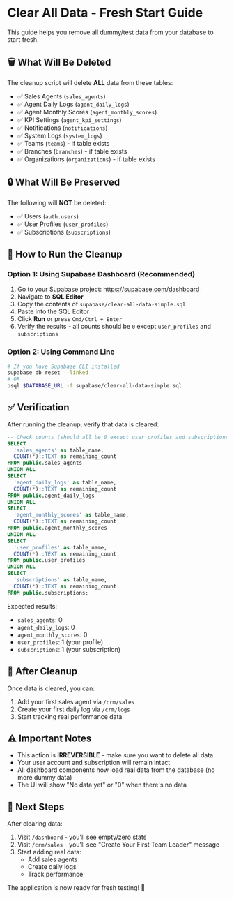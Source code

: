 # Clear All Data - Fresh Start Guide

This guide helps you remove all dummy/test data from your database to start fresh.

## 🗑️ What Will Be Deleted

The cleanup script will delete **ALL** data from these tables:
- ✅ Sales Agents (`sales_agents`)
- ✅ Agent Daily Logs (`agent_daily_logs`)
- ✅ Agent Monthly Scores (`agent_monthly_scores`)
- ✅ KPI Settings (`agent_kpi_settings`)
- ✅ Notifications (`notifications`)
- ✅ System Logs (`system_logs`)
- ✅ Teams (`teams`) - if table exists
- ✅ Branches (`branches`) - if table exists
- ✅ Organizations (`organizations`) - if table exists

## 🔒 What Will Be Preserved

The following will **NOT** be deleted:
- ✅ Users (`auth.users`)
- ✅ User Profiles (`user_profiles`)
- ✅ Subscriptions (`subscriptions`)

## 📝 How to Run the Cleanup

### Option 1: Using Supabase Dashboard (Recommended)

1. Go to your Supabase project: https://supabase.com/dashboard
2. Navigate to **SQL Editor**
3. Copy the contents of `supabase/clear-all-data-simple.sql`
4. Paste into the SQL Editor
5. Click **Run** or press `Cmd/Ctrl + Enter`
6. Verify the results - all counts should be `0` except `user_profiles` and `subscriptions`

### Option 2: Using Command Line

```bash
# If you have Supabase CLI installed
supabase db reset --linked
# OR
psql $DATABASE_URL -f supabase/clear-all-data-simple.sql
```

## ✅ Verification

After running the cleanup, verify that data is cleared:

```sql
-- Check counts (should all be 0 except user_profiles and subscriptions)
SELECT 
  'sales_agents' as table_name,
  COUNT(*)::TEXT as remaining_count
FROM public.sales_agents
UNION ALL
SELECT 
  'agent_daily_logs' as table_name,
  COUNT(*)::TEXT as remaining_count
FROM public.agent_daily_logs
UNION ALL
SELECT 
  'agent_monthly_scores' as table_name,
  COUNT(*)::TEXT as remaining_count
FROM public.agent_monthly_scores
UNION ALL
SELECT 
  'user_profiles' as table_name,
  COUNT(*)::TEXT as remaining_count
FROM public.user_profiles
UNION ALL
SELECT 
  'subscriptions' as table_name,
  COUNT(*)::TEXT as remaining_count
FROM public.subscriptions;
```

Expected results:
- `sales_agents`: 0
- `agent_daily_logs`: 0
- `agent_monthly_scores`: 0
- `user_profiles`: 1 (your profile)
- `subscriptions`: 1 (your subscription)

## 🎯 After Cleanup

Once data is cleared, you can:
1. Add your first sales agent via `/crm/sales`
2. Create your first daily log via `/crm/logs`
3. Start tracking real performance data

## ⚠️ Important Notes

- This action is **IRREVERSIBLE** - make sure you want to delete all data
- Your user account and subscription will remain intact
- All dashboard components now load real data from the database (no more dummy data)
- The UI will show "No data yet" or "0" when there's no data

## 🚀 Next Steps

After clearing data:
1. Visit `/dashboard` - you'll see empty/zero stats
2. Visit `/crm/sales` - you'll see "Create Your First Team Leader" message
3. Start adding real data:
   - Add sales agents
   - Create daily logs
   - Track performance

The application is now ready for fresh testing! 🎉

